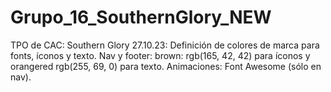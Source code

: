 # Grupo_16_SouthernGlory_NEW
TPO de CAC: Southern Glory 
27.10.23: Definición de colores de marca para fonts, íconos y texto. 
Nav y footer: brown: rgb(165, 42, 42) para íconos y orangered rgb(255, 69, 0) para texto. 
Animaciones: Font Awesome (sólo en nav).